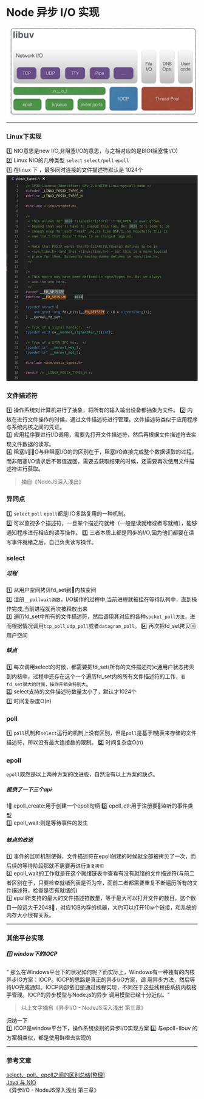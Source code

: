 # Node 异步 I/O 实现
![](/blog_assets/node_libuv.png)
___
### Linux下实现
1️⃣ NIO意思是new I/O,非阻塞I/O的意思，与之相对应的是BIO(阻塞性I/O)  
2️⃣ Linux NIO的几种类型 `select` `select/poll`  `epoll`   
3️⃣ 在linux 下 ，最多同时连接的文件描述符默认是 1024个
![](/blog_assets/linux_FD_SETSIZE.png)  
### 文件描述符
1️⃣ 操作系统对计算机进行了抽象，将所有的输入输出设备都抽象为文件。
2️⃣ 内核在进行文件操作的时候，通过文件描述符进行管理，文件描述符类似于应用程序与系统内核之间的凭证。   
3️⃣ 应用程序要进行I/O调用，需要先打开文件描述符，然后再根据文件描述符去实现文件数据的读写。  
4️⃣ 阻塞I/O与非阻塞I/O的的区别在于，阻塞I/O直接完成整个数据读取的过程，而非阻塞I/O请求后不带值返回，需要去获取结果的时候，还需要再次使用文件描述符进行获取。 
> 摘自《NodeJS深入浅出》 

### 异同点
1️⃣ `select` `poll` `epoll`都是I/O多路复用的一种机制。  
2️⃣ 可以监视多个描述符，一旦某个描述符就绪（一般是读就绪或者写就绪），能够通知程序进行相应的读写操作。
3️⃣ 三者本质上都是同步的I/O,因为他们都要在读写事件就绪之后，自己负责读写操作。  

### select 

##### 过程
1️⃣ 从用户空间拷贝fd_set到内核空间  
2️⃣ 注册`__pollwait函数`，I/O操作的过程中,当前进程就被挂在等待队列中，直到操作完成,当前进程就再次被释放出来  
3️⃣ 遍历fd_set中所有的文件描述符，然后调用其对应的各种`socket_poll方法`，进而根据情况调用`tcp_poll`,`udp_poll`或者`datagram_poll`。
4️⃣ 再次把fd_set拷贝回用户空间 

##### 缺点 
1️⃣ 每次调用select的时候，都需要把fd_set(所有的文件描述符)c通用户状态拷贝到内核中，过程中还存在这个一个遍历fd_set内的所有文件描述符的工作，`若fd_set很大的时候，操作开销会特别大`。   
2️⃣ select支持的文件描述符数量太小了，默认才1024个  
3️⃣ 时间复杂度O(n)

### poll
1️⃣ `poll`机制和`select`运行的机制上没有区别，但是`poll`是基于l链表来存储的文件描述符，所以没有最大连接数的限制。
2️⃣ 时间复杂度O(n)

### epoll
`epoll`既然是以上两种方案的改进版，自然没有以上方案的缺点。 
##### 提供了一下三个api
1⃣ epoll_create:用于创建一个epoll句柄
2️⃣ epoll_ctl:用于注册要监听的事件类型   
3️⃣ epoll_wait:则是等待事件的发生  

##### 缺点的改进 
1️⃣ 事件的监听机制使得，文件描述符在epoll创建的时候就全部被拷贝了一次，而后续的等待阶段那就不需要再进行`重复拷贝`  
2️⃣ epoll_wait的工作就是在这个就绪链表中查看有没有就绪的文件描述符(与前二者区别在于，只要检查就绪列表是否为空，而前二者都需要重复不断遍历所有的文件描述符，检查是否有就绪的)  
3️⃣ epoll所支持的最大的文件描述符数量，等于最大可以打开文件的数目，这个数目一般远大于2048，对应1GB内存的机器，大约可以打开10w个链接，和系统的内存大小很有关系。
___
### 其他平台实现
##### 1️⃣ window下的IOCP 
" 那么在Windows平台下的状况如何呢？而实际上，Windows有一种独有的内核异步IO方案：IOCP。IOCP的思路是真正的异步I/O方案，调 用异步方法，然后等待I/O完成通知。IOCP内部依旧是通过线程实现，不同在于这些线程由系统内核接手管理。IOCP的异步模型与Node.js的异步 调用模型已经十分近似。"

>以上文字摘自《异步I/O - NodeJS深入浅出 第三章》

归纳一下  
1️⃣ ICOP是window平台下，操作系统级别的异步I/O实现方案 
2️⃣ 与epoll+libuv 的方案相类似，都是使用鲜橙去实现的 
___
### 参考文章
[select、poll、epoll之间的区别总结[整理]](https://www.cnblogs.com/Anker/p/3265058.html)  
[Java 与 NIO](https://www.cnblogs.com/personnel/p/4583279.html)  
《异步I/O - NodeJS深入浅出 第三章》  



